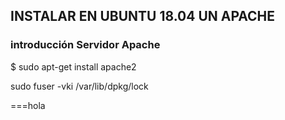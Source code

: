## INSTALAR EN UBUNTU 18.04 UN APACHE

### introducción Servidor Apache


$ sudo apt-get install apache2

sudo fuser -vki /var/lib/dpkg/lock

===hola
